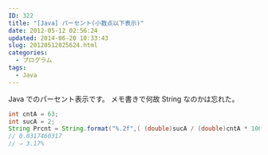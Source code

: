 ```yaml
---
ID: 322
title: "[Java] パーセント(小数点以下表示)"
date: 2012-05-12 02:56:24
updated: 2014-06-20 10:33:43
slug: 20120512025624.html
categories:
  - プログラム
tags:
  - Java
---
```


Java でのパーセント表示です。
メモ書きで何故 String なのかは忘れた。

<!--more-->
``` java
int cntA = 63;
int sucA = 2;
String Prcnt = String.format("%.2f",( (double)sucA / (double)cntA * 100) );
// 0.0317460317
// ⇒ 3.17%
```
